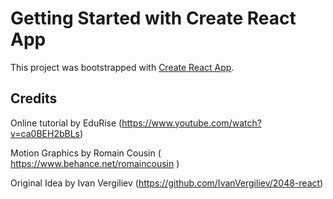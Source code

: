 # Getting Started with Create React App

This project was bootstrapped with [Create React App](https://github.com/facebook/create-react-app).

## Credits

Online tutorial by EduRise (https://www.youtube.com/watch?v=ca0BEH2bBLs)

Motion Graphics by Romain Cousin ( https://www.behance.net/romaincousin )

Original Idea by Ivan Vergiliev (https://github.com/IvanVergiliev/2048-react)